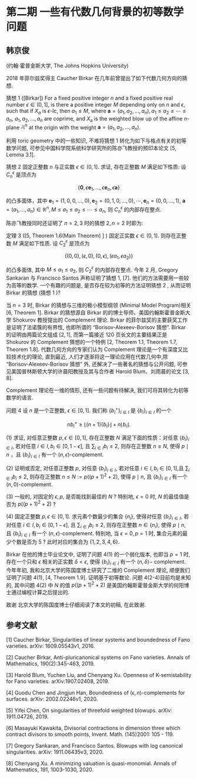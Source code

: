 # 第二期 一些有代数几何背景的初等数学问题 

## 韩京俊

(约翰$\cdot$霍普金斯大学, The Johns Hopkins University)

2018 年菲尔兹奖得主 Caucher Birkar 在几年前曾提出了如下代数几何方向的猜想.

猜想 1 ([Birkar]) For a fixed positive integer $n$ and a fixed positive real number $\epsilon \in(0,1]$, is there a positive integer $M$ depending only on $n$ and $\epsilon$, such that if $X_{a}$ is $\epsilon$-lc, then $a_{1} \leq M$, where $\boldsymbol{a}=\left(a_{1}, a_{2}, \ldots, a_{n}\right), a_{1} \leq a_{2} \leq \cdots \leq a_{n}$, $a_{1}, a_{2}, \ldots, a_{n}$ are coprime, and $X_{\mathrm{a}}$ is the weighted blow up of the affine $n$-plane $\mathbb{A}^{n}$ at the origin with the weight $\mathbf{a}=\left(a_{1}, a_{2}, \ldots, a_{n}\right)$.

利用 toric geometry 中的一些知识, 不难将猜想 1 转化为如下与格点有关的初等数学问题, 可参见中国科学院系统科学研究所的陈亦飞教授的预印本论文 [5, Lemma 3.1].

猜想 2 固定正整数 $n$ 与正实数 $\epsilon \in(0,1]$. 求证, 存在正整数 $M$ 满足如下性质: 设 $C_{n}^{\epsilon}$ 是顶点为

$$
\left\{\mathbf{0}, \epsilon \boldsymbol{e}_{1}, \ldots, \epsilon \boldsymbol{e}_{n}, \epsilon \boldsymbol{a}\right\}
$$

的凸多面体，其中 $\boldsymbol{e}_{1}=(1,0,0, \ldots, 0), \boldsymbol{e}_{2}=(0,1,0, \ldots, 0), \cdots, \boldsymbol{e}_{n}=(0,0, \ldots, 1)$, $\boldsymbol{a}=\left(a_{1}, \ldots, a_{n}\right) \in \mathbb{R}^{n}, M \leq a_{1} \leq a_{2} \leq \cdots \leq a_{n}$, 则 $C_{n}^{\epsilon}$ 的内部存在整点.

陈亦飞教授同时还证明了 $n=2,3$ 时的猜想 $2, n=2$ 时即为:

定理 3 ([5, Theorem 1.6(Main Theorem) $]$ ) 固定正实数 $\epsilon \in(0,1]$. 则存在正整数 $M$ 满足如下性质. 设 $C_{2}^{\epsilon}$ 是顶点为

$$
\left\{(0,0),(\epsilon, 0),(0, \epsilon),\left(\epsilon a_{1}, \epsilon a_{2}\right)\right\}
$$

的凸多面体, 其中 $M \leq a_{1} \leq a_{2}$, 则 $C_{2}^{\epsilon}$ 的内部存在整点.
今年 2 月, Gregory Sankaran 与 Francisco Santos 声称证明了猜想 1, [7]. 他们的方法需要用一些较为高等的数学. 一个有趣的问题是, 是否存在较为初等的方法证明猜想 2 , 从而证明 Birkar 的猜想 (猜想 1 )?

当 $n=3$ 时, Birkar 的猜想与三维的极小模型纲领 (Minimal Model Program)相关 [6, Theorem 1]. Birkar 的猜想源自 Birkar 的的博士导师、美国约翰斯霍普金斯大学 Shokurov 教授提出的 Complement 理论. Birkar 的菲尔兹奖的主要获奖工作是证明了法诺簇的有界性, 也即所谓的 “Borisov-Alexeev-Borisov 猜想”. Birkar 的证明由两篇论文组成 $[2,1]$, 而第一篇接近 120 页长文的主要结果正是 Shokurov 的 Complement 猜想的一个特例 [2, Theorem 1.1, Theorem 1.7, Theorem 1.8]. 代数几何方向的专家们认为 Complement 理论是一个有深度又比较技术化的理论, 直到最近, 人们才逐渐将这一理论应用在代数几何中,除 “Borisov-Alexeev-Borisov 猜想” 外, 还解决了一些著名的猜想与公开问题, 可参见美国普林斯顿大学的许晨阳教授及其与合作者 Harold Blum、刘雨晨的论文 $[3,8]$.

Complement 理论在一维的情形, 还有一些问题有待解决, 我们可将其转化为初等数学的语言.

问题 4 设 $n$ 是一个正整数, $\epsilon \in[0,1]$. 我们称 $\left\{b_{i}^{+}\right\}_{i \in I}$ 是 $\left\{b_{i}\right\}_{i \in I}$ 的一个



$$
n b_{i}^{+} \geq\left\lfloor(n+1)\left\{b_{i}\right\}\right\rfloor+n\left\lfloor b_{i}\right\rfloor .
$$

(1) 求证, 对任意正整数 $p, \epsilon \in[0,1]$, 存在正整数 $N$ 满足下面的性质：对任意 $\left\{b_{i}\right\}_{i \in I}$, 若对任意 $i \in I, b_{i} \in[0,1-\epsilon]$, 且 $\sum_{i \in I} b_{i} \leq 2$, 则存在正整数 $n \leq N$, 使得 $p \mid n$ ，且 $\left\{b_{i}\right\}_{i \in I}$ 有一个 $(n, \epsilon)$-complement.

(2) 证明或否定, 对任意正整数 $p$, 对任意 $\left\{b_{i}\right\}_{i \in I}$, 若对任意 $i \in I, b_{i} \in[0,1]$,且 $\sum_{i \in I} b_{i} \leq 2$, 则存在正整数 $n \leq N:=p\left((p+1)^{2}+2\right)$, 使得 $p \mid n$, 且 $\left\{b_{i}\right\}_{i \in I}$ 有一个 $(n, 0)$-complement.

(3) 一般的, 对固定的 $\epsilon, p$, 是否能找到最佳的 $N$ ? 特别地, $\epsilon=0$ 时, $N$ 的最佳值是否为 $p\left((p+1)^{2}+2\right)$ ?

(4) 固定正整数 $p, \epsilon \in[0,1]$. 求元素个数最少的集合 $\left\{n_{i}\right\}$, 使得对任意 $\left\{b_{i}\right\}_{i \in I}$, 若对任意 $i \in I, b_{i} \in[0,1-\epsilon]$, 且 $\sum_{i \in I} b_{i} \leq 2$, 则存在正整数 $n \in\left\{n_{i}\right\}$, 使得 $p \mid n$, 且 $\left\{b_{i}\right\}_{i \in I}$ 有一个 $(n, \epsilon)$-complement. 特别地, 当 $\epsilon=0, p=1$ 时, 集合元素的最少个数是否为 5 ? 此时对应的集合为 $\{1,2,3,4,6\}$.

Birkar 在他的博士毕业论文中, 证明了问题 4(1) 的一个弱化版本, 也即当 $p=1$ 时, 存在一个只和 $\epsilon$ 相关的正实数 $\delta<\epsilon$, 使得 $\left\{b_{i}\right\}_{i \in I}$ 有一个 $(n, \delta)-$ complement. 今年年初, 我和北京大学的陈国度博士研究了二维的 Complement 理论, 顺便我们证明了问题 4(1), [4, Theorem 1.9]. 证明基于初等数论. 问题 4(2-4)目前均是未知的, 其中问题 4(2) 中 $N$ 的值 $p\left((p+1)^{2}+2\right)$ 是美国约翰斯霍普金斯大学的何阳博士通过编程计算之后提出的.

致谢 北京大学的陈国度博士仔细阅读了本文的初稿, 在此致谢.

## 参考文献

[1] Caucher Birkar, Singularities of linear systems and boundedness of Fano varieties. arXiv: 1609.05543v1, 2016.

[2] Caucher Birkar, Anti-pluricanonical systems on Fano varieties. Annals of Mathematics, 190(2):345-463, 2019.

[3] Harold Blum, Yuchen Liu, and Chenyang Xu. Openness of K-semistability for Fano varieties. arXiv:1907.02408, 2019.

[4] Guodu Chen and Jingjun Han, Boundedness of $(\epsilon, n)$-complements for surfaces. arXiv: 2002.02246v1, 2020.

[5] Yifei Chen, On singularities of threefold weighted blowups. arXiv: 1911.04726, 2019.

[6] Masayuki Kawakita, Divisorial contractions in dimension three which contract divisors to smooth points, Invent. Math. (145)2001: 105 - 119.

[7] Gregory Sankaran, and Francisco Santos. Blowups with log canonical singularities. arXiv: 1911.06435v3, 2020.

[8] Chenyang Xu. A minimizing valuation is quasi-monomial. Annals of Mathematics, 191, 1003-1030, 2020.

